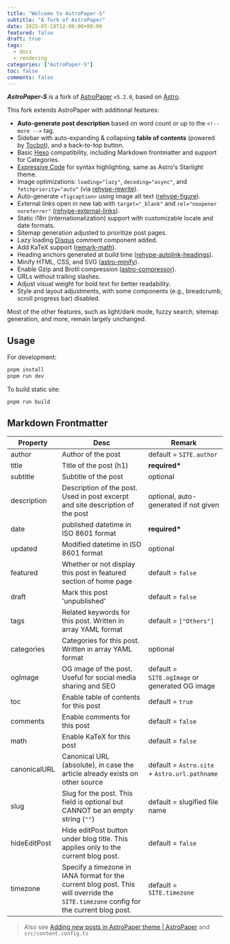 ```yaml
---
title: "Welcome to AstroPaper-S"
subtitle: "A fork of AstroPaper"
date: 2025-05-18T12:00:00+08:00
featured: false
draft: true
tags:
  - docs
  - rendering
categories: ["AstroPaper-S"]
toc: false
comments: false
---
```


***AstroPaper-S*** is a fork of [AstroPaper](https://github.com/satnaing/astro-paper) `v5.2.0`, based on [Astro](https://astro.build/).

<!-- more -->

This fork extends AstroPaper with additional features:

- **Auto-generate post description** based on word count or up to the `<!-- more -->` tag.
- Sidebar with auto-expanding & collapsing **table of contents** (powered by [Tocbot](https://tscanlin.github.io/tocbot/)), and a back-to-top button.
- Basic [Hexo](https://github.com/hexojs/hexo) compatibility, including Markdown frontmatter and support for Categories.
- [Expressive Code](https://expressive-code.com/) for syntax highlighting, same as Astro's Starlight theme.
- Image optimizations: `loading="lazy"`, `decoding="async"`, and `fetchpriority="auto"` (via [rehype-rewrite](https://github.com/jaywcjlove/rehype-rewrite)).
- Auto-generate `<figcaption>` using image alt text ([rehype-figure](https://github.com/Microflash/rehype-figure)).
- External links open in new tab with `target="_blank"` and `rel="noopener noreferrer"` ([rehype-external-links](https://github.com/rehypejs/rehype-external-links)).
- Static i18n (internationalization) support with customizable locale and date formats.
- Sitemap generation adjusted to prioritize post pages.
- Lazy loading [Disqus](https://disqus.com/) comment component added.
- Add KaTeX support ([remark-math](https://github.com/remarkjs/remark-math)).
- Heading anchors generated at build time ([rehype-autolink-headings](https://github.com/rehypejs/rehype-autolink-headings)).
- Minify HTML, CSS, and SVG ([astro-minify](https://www.npmjs.com/package/@zokki/astro-minify)).
- Enable Gzip and Brotli compression ([astro-compressor](https://github.com/sondr3/astro-compressor)).
- URLs without trailing slashes.
- Adjust visual weight for bold text for better readability.
- Style and layout adjustments, with some components (e.g., breadcrumb, scroll progress bar) disabled.

Most of the other features, such as light/dark mode, fuzzy search, sitemap generation, and more, remain largely unchanged.

## Usage

For development:

```bash
pnpm install
pnpm run dev
```

To build static site:

```bash
pnpm run build
```

## Markdown Frontmatter

| Property     | Desc                                                                                                                                  | Remark                                         |
| ------------ | ------------------------------------------------------------------------------------------------------------------------------------- | ---------------------------------------------- |
| author       | Author of the post                                                                                                                    | default = `SITE.author`                        |
| title        | Title of the post (h1)                                                                                                                | **required\***                                 |
| subtitle     | Subtitle of the post                                                                                                                  | optional                                       |
| description  | Description of the post. Used in post excerpt and site description of the post                                                        | optional, auto-generated if not given          |
| date         | published datetime in ISO 8601 format                                                                                                 | **required\***                                 |
| updated      | Modified datetime in ISO 8601 format                                                                                                  | optional                                       |
| featured     | Whether or not display this post in featured section of home page                                                                     | default = `false`                              |
| draft        | Mark this post 'unpublished'                                                                                                          | default = `false`                              |
| tags         | Related keywords for this post. Written in array YAML format                                                                          | default = `["Others"]`                         |
| categories   | Categories for this post. Written in array YAML format                                                                                | optional                                       |
| ogImage      | OG image of the post. Useful for social media sharing and SEO                                                                         | default = `SITE.ogImage` or generated OG image |
| toc          | Enable table of contents for this post                                                                                                | default = `true`                               |
| comments     | Enable comments for this post                                                                                                         | default = `false`                              |
| math         | Enable KaTeX for this post                                                                                                            | default = `false`                              |
| canonicalURL | Canonical URL (absolute), in case the article already exists on other source                                                          | default = `Astro.site` + `Astro.url.pathname`  |
| slug         | Slug for the post. This field is optional but CANNOT be an empty string (`""`)                                                        | default = slugified file name                  |
| hideEditPost | Hide editPost button under blog title. This applies only to the current blog post.                                                    | default = `false`                              |
| timezone     | Specify a timezone in IANA format for the current blog post. This will override the `SITE.timezone` config for the current blog post. | default = `SITE.timezone`                      |

> Also see [Adding new posts in AstroPaper theme | AstroPaper](https://astro-paper.pages.dev/posts/adding-new-posts-in-astropaper-theme/) and `src/content.config.ts`
